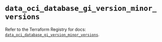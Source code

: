 # `data_oci_database_gi_version_minor_versions`

Refer to the Terraform Registry for docs: [`data_oci_database_gi_version_minor_versions`](https://registry.terraform.io/providers/oracle/oci/6.18.0/docs/data-sources/database_gi_version_minor_versions).
